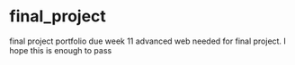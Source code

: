 # final_project
final project portfolio due week 11 advanced web needed for final project.
I hope this is enough to pass
